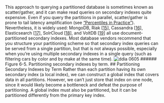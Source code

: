 
This approach to querying a partitioned database is sometimes known as scatter/gather, and it can
make read queries on secondary indexes quite expensive. Even if you query the partitions in
parallel, scatter/gather is prone to tail latency amplification (see [“Percentiles in Practice”](ch01.html#sidebar_percentiles)).
Nevertheless, it is widely used: MongoDB,
Riak [[15](ch06.html#Riak2014)],
Cassandra [[16](ch06.html#Low2013ud)],
Elasticsearch [[17](ch06.html#Tong2013vh)], SolrCloud
[[18](ch06.html#Solr2014)],
and VoltDB [[19](ch06.html#Pavlo2013ug)]
all use document-partitioned secondary indexes. Most database vendors recommend that you structure
your partitioning scheme so that secondary index queries can be served from a single partition, but
that is not always possible, especially when you’re using multiple secondary indexes in a single
query (such as filtering cars by color and by make at the same time). ![ddia 0605](assets/ddia_0605.png) ###### Figure 6-5. Partitioning secondary indexes by term. ## Partitioning Secondary Indexes by Term 
Rather than each partition having its own secondary index (a local index), we can construct a
global index that covers data in all partitions. However, we can’t just store that index on one
node, since it would likely become a bottleneck and defeat the purpose of partitioning. A global
index must also be partitioned, but it can be partitioned differently from the primary key index.